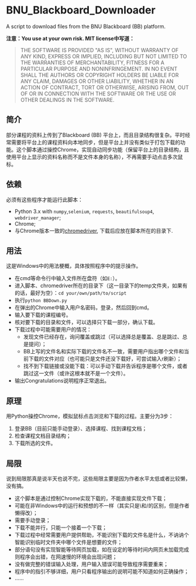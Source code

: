 # BNU_Blackboard_Downloader
 A script to download files from the BNU Blackboard (BB) platform.

**注意：You use at your own risk. MIT license中写道：**

> THE SOFTWARE IS PROVIDED "AS IS", WITHOUT WARRANTY OF ANY KIND, EXPRESS OR IMPLIED, INCLUDING BUT NOT LIMITED TO THE WARRANTIES OF MERCHANTABILITY, FITNESS FOR A PARTICULAR PURPOSE AND NONINFRINGEMENT. IN NO EVENT SHALL THE AUTHORS OR COPYRIGHT HOLDERS BE LIABLE FOR ANY CLAIM, DAMAGES OR OTHER LIABILITY, WHETHER IN AN ACTION OF CONTRACT, TORT OR OTHERWISE, ARISING FROM, OUT OF OR IN CONNECTION WITH THE SOFTWARE OR THE USE OR OTHER DEALINGS IN THE SOFTWARE.

## 简介

部分课程的资料上传到了Blackboard (BB) 平台上，而且目录结构很复杂。平时经常需要将平台上的课程资料向本地同步，但是平台上并没有类似于打包下载的功能。这个脚本通过操控Chrome，实现自动同步功能（保留平台上的目录结构，且使用平台上显示的资料名称而不是文件本身的名称），不再需要手动点击多次鼠标。

## 依赖

必须有这些程序才能运行此脚本：

- Python 3.x with `numpy`,`selenium`, `requests`, `beautifulsoup4`, `webdriver_manager`;
- Chrome;
- 与Chrome版本一致的[chromedriver](http://chromedriver.chromium.org/downloads), 下载后应放在脚本所在的目录下.

## 用法

这是Windows中的用法梗概，具体按照程序中的提示操作。

- 在cmd等命令行中输入文件所在盘符（如`E:`）。
- 进入脚本、chromedriver所在的目录下（这一目录下的temp文件夹，如果有的话，最好为空）：`cd your/own/path/to/script`
- 执行`python BBDown.py`
- 在弹出的Chrome中输入用户名密码，登录，然后回到cmd。
- 输入要下载的课程编号。
- 核对要下载的目录和文件，可以选择只下载一部分，确认下载。
- 下载过程中可能需要用户的情况：
  - 发现文件已经存在，询问覆盖或跳过（可以选择总是覆盖、总是跳过、总是提问）；
  - BB上写的文件名和实际下载的文件名不一致，需要用户指出哪个文件和当前下载的文件对应（也可能只是文件还没下载好，可尝试输入r刷新）；
  - 找不到下载链接或没能下载：可以手动下载并告诉程序是哪个文件，或者跳过这一文件（或许这根本就不是一个文件）。
- 输出Congratulations说明程序正常退出。

## 原理

用Python操控Chrome，模拟鼠标点击浏览和下载的过程。主要分为3步：

1. 登录BB（目前只能手动登录）、选择课程、找到课程文档；
2. 检查课程文档目录结构；
3. 下载所选的文件。

## 局限

说到局限那真是说半天也说不完，这些局限主要是因为作者水平太低或者比较懒，没有搞。

- 这个脚本是通过控制Chrome实现下载的，不能直接实现文件下载；
- 可能在非Windows中的运行和预想的不一样（其实只是\和/的区别，但是作者懒得改）；
- 需要手动登录；
- 下载不能并行，只能一个接着一个下载；
- 下载过程中经常需要用户提供帮助，不能识别下载的文件名是什么，不讷讷个智能识别临时文件夹中哪个文件是想要的文件；
- 部分语句没有实现智能等待网页加载，如在设定的等待时间内网页未加载完成则程序会出错，在网速慢的环境会出现问题；
- 没有做完整的错误输入处理，用户输入错误可能导致程序需要重来；
- 程序中的指引不够详细，用户只看程序输出的说明可能不知道如何正确操作；
- ......